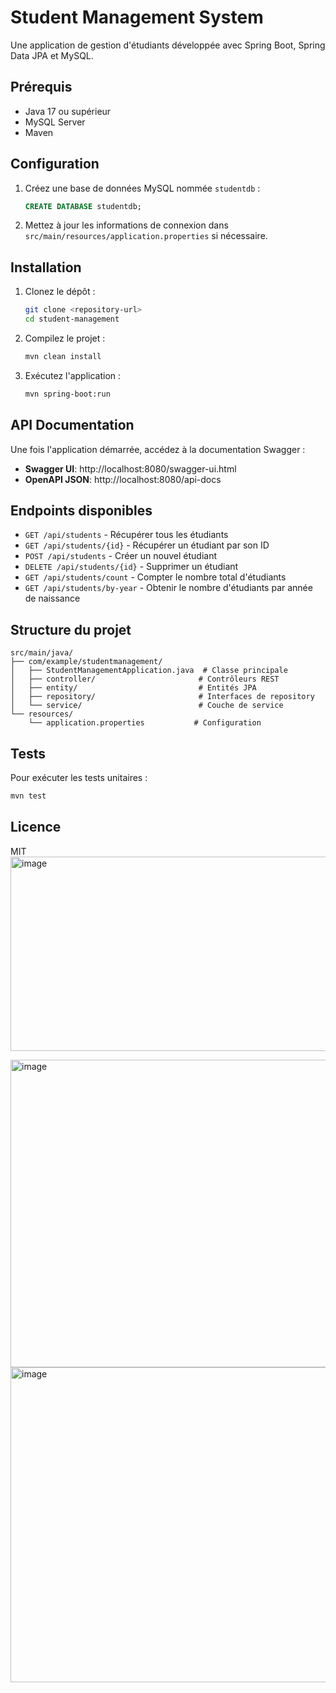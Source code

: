# Student Management System

Une application de gestion d'étudiants développée avec Spring Boot, Spring Data JPA et MySQL.

## Prérequis

- Java 17 ou supérieur
- MySQL Server
- Maven

## Configuration

1. Créez une base de données MySQL nommée `studentdb` :
   ```sql
   CREATE DATABASE studentdb;
   ```

2. Mettez à jour les informations de connexion dans `src/main/resources/application.properties` si nécessaire.

## Installation

1. Clonez le dépôt :
   ```bash
   git clone <repository-url>
   cd student-management
   ```

2. Compilez le projet :
   ```bash
   mvn clean install
   ```

3. Exécutez l'application :
   ```bash
   mvn spring-boot:run
   ```

## API Documentation

Une fois l'application démarrée, accédez à la documentation Swagger :
- **Swagger UI**: http://localhost:8080/swagger-ui.html
- **OpenAPI JSON**: http://localhost:8080/api-docs

## Endpoints disponibles

- `GET /api/students` - Récupérer tous les étudiants
- `GET /api/students/{id}` - Récupérer un étudiant par son ID
- `POST /api/students` - Créer un nouvel étudiant
- `DELETE /api/students/{id}` - Supprimer un étudiant
- `GET /api/students/count` - Compter le nombre total d'étudiants
- `GET /api/students/by-year` - Obtenir le nombre d'étudiants par année de naissance

## Structure du projet

```
src/main/java/
├── com/example/studentmanagement/
│   ├── StudentManagementApplication.java  # Classe principale
│   ├── controller/                       # Contrôleurs REST
│   ├── entity/                           # Entités JPA
│   ├── repository/                       # Interfaces de repository
│   └── service/                          # Couche de service
└── resources/
    └── application.properties           # Configuration
```

## Tests

Pour exécuter les tests unitaires :

```bash
mvn test
```

## Licence

MIT
<img width="945" height="311" alt="image" src="https://github.com/user-attachments/assets/078c4223-6fb4-49e0-a7f0-5297b0e534d8" />

<img width="945" height="492" alt="image" src="https://github.com/user-attachments/assets/e327c90a-aaf0-4f54-8822-52edfddeff6c" />

<img width="945" height="504" alt="image" src="https://github.com/user-attachments/assets/68a8c414-2b98-418c-88fc-a6ea2726bce1" />

